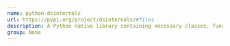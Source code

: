 ```yaml
---
name: python-dsinternals
url: https://pypi.org/project/dsinternals/#files
description: A Python native library containing necessary classes, functions and structures to interact with Windows Active Directory.
group: None
---
```

